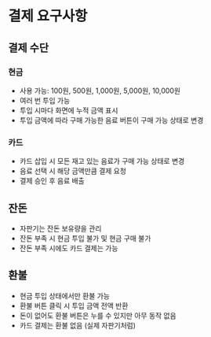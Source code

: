 # 결제 요구사항

## 결제 수단

### 현금
- 사용 가능: 100원, 500원, 1,000원, 5,000원, 10,000원
- 여러 번 투입 가능
- 투입 시마다 화면에 누적 금액 표시
- 투입 금액에 따라 구매 가능한 음료 버튼이 구매 가능 상태로 변경

### 카드
- 카드 삽입 시 모든 재고 있는 음료가 구매 가능 상태로 변경
- 음료 선택 시 해당 금액만큼 결제 요청
- 결제 승인 후 음료 배출

## 잔돈
- 자판기는 잔돈 보유량을 관리
- 잔돈 부족 시 현금 투입 불가 및 현금 구매 불가
- 잔돈 부족 시에도 카드 결제는 가능

## 환불
- 현금 투입 상태에서만 환불 가능
- 환불 버튼 클릭 시 투입 금액 전액 반환
- 돈이 없어도 환불 버튼은 누를 수 있지만 아무 동작 없음
- 카드 결제는 환불 없음 (실제 자판기처럼)

